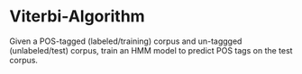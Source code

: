 # Viterbi-Algorithm
Given a POS-tagged (labeled/training) corpus and un-taggged (unlabeled/test) corpus, train an HMM model to predict POS tags on the test corpus.
